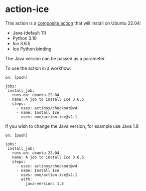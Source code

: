 # action-ice

This action is a [composite action](https://docs.github.com/en/actions/creating-actions/creating-a-composite-action)
that will install on Ubuntu 22.04:
 - Java (default 11)
 - Python 3.10
 - Ice 3.6.5 
 - Ice Python binding

 The Java version can be passed as a parameter

 To use the action in a workflow:

 ```
on: [push]

jobs:
  install_job:
    runs-on: ubuntu-22.04
    name: A job to install Ice 3.6.5
    steps:
      - uses: actions/checkout@v4
      - name: Install Ice
        uses: ome/action-ice@v2.1
 ```

If you wish to change the Java version, for example use Java 1.8

 ```
on: [push]

jobs:
  install_job:
    runs-on: ubuntu-22.04
    name: A job to install Ice 3.6.5
    steps:
      - uses: actions/checkout@v4
      - name: Install Ice
        uses: ome/action-ice@v2.1
        with:
          java-version: 1.8
 ```